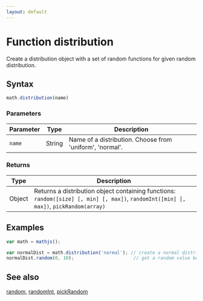 ```yaml
---
layout: default
---
```


# Function distribution

Create a distribution object with a set of random functions for given
random distribution.


## Syntax

```js
math.distribution(name)
```

### Parameters

Parameter | Type | Description
--------- | ---- | -----------
`name` | String | Name of a distribution. Choose from 'uniform', 'normal'.

### Returns

Type | Description
---- | -----------
Object | Returns a distribution object containing functions: `random([size] [, min] [, max])`, `randomInt([min] [, max])`, `pickRandom(array)`


## Examples

```js
var math = mathjs();

var normalDist = math.distribution('normal'); // create a normal distribution
normalDist.random(0, 10);                      // get a random value between 0 and 10
```


## See also

[random](random.html),
[randomInt](randomInt.html),
[pickRandom](pickRandom.html)


<!-- Note: This file is automatically generated from source code comments. Changes made in this file will be overridden. -->
